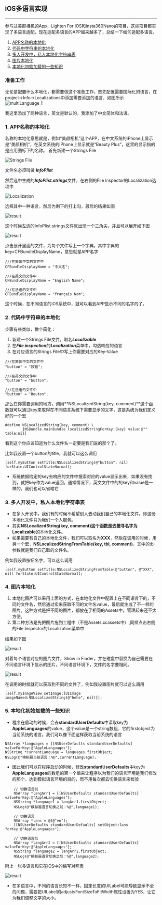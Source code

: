 ## iOS多语言实现
---
参与过美颜相机的App，Lighten For iOS和insta360Nano的项目，这些项目都实现了多语言适配，现在适配多语言的APP越来越多了，总结一下如何适配多语言。

1. [APP名称的本地化](#first)
2. [代码中字符串的本地化](#second)
3. [多人开发中，私人本地化字符串表](#third)
4. [图片本地化](#fourth)
5. [本地化初始加载的一些知识](#fifth)

### 准备工作
无论是配置什么本地化，都需要做这个准备工作，首先配置需要国际化的语言，在project->Info->Localizations中添加需要添加的语言，如图所示
![multiLanguage_1](https://supergithuber.github.io/img2/multiLanguage_1.png)

我这里添加了两种语言，英文是默认的，我添加了中文简体和法语。
### 1. <span id="first">APP名称的本地化</span>

名称的本地化意思就是，例如“美颜相机”这个APP，在中文系统的iPhone上显示是“美颜相机”，在英文系统的iPhone上显示就是“Beauty Plus”，这里的显示指的是应用图标下的名称。
首先新建一个Strings File

![Strings File](https://supergithuber.github.io/img2/multiLanguage_2.png)

文件名必须叫做 ***InfoPlist*** 

然后选中生成的***InfoPlist.strings***文件，在右侧的File Inspector的Localization选项中

![Localization](https://supergithuber.github.io/img2/multiLanguage_3.png)

选择其中一种语言，然后为剩下的打上勾，最后的结果如图

![result](https://supergithuber.github.io/img2/multiLanguage_4.png)

这个时候左边的InfoPlist.strings文件就出现一个三角尖，并且可以展开如下图

![result](https://supergithuber.github.io/img2/multiLanguage_5.png)

点击展开里面的文件，为每个文件写上一个字典，其中字典的key=CFBundleDisplayName，意思就是APP名字

```
///在简体中文的文件中
CFBundleDisplayName = "中文名";

///在英文的文件中
CFBundleDisplayName = "English Name";

///在法语的文件中
CFBundleDisplayName = "français Nom";

```
这个时候，在不同语言的iOS系统中，就可以看到APP显示不同的名字的了。
### 2. <span id="second">代码中字符串的本地化</span>

步骤有些类似，做个简化：

1. 新建一个Strings File文件，取名***Localizable***
2. 在***File inspection***的***Localization***菜单中，勾选响应的语言
3. 在对应语言的Strings File中写上你需要对应的Key-Value

```
///在简体中文的文件中
"button" = "按钮";

///在英文的文件中
"button" = "button";

///在法语的文件中
"button" = "Bouton";
```

那么在你需要调用的地方，调用**NSLocalizedString(key, comment)**这个函数就可以通过key来取得在不同语言系统下需要显示的文字，这是系统为我们定义好的一个宏

```objc
#define NSLocalizedString(key, comment) \
	    [NSBundle.mainBundle localizedStringForKey:(key) value:@"" table:nil]
```

看到这个你应该知道为什么文件名一定要是我们说的那个了。

比如我设置一个button的title，我就可以这么调用

```objc
[self.myButton setTitle:NSLocalizedString(@"button", nil) forState:UIControlStateNormal];
```

* 系统依据给定的key去响应的文件中搜索对应的value显示出来，如果没有找到，就把key作为value返回。通常情况下，英文文件中的的key和value是一样的，我们也可以省略它

### 3. <span id="third">多人开发中，私人本地化字符串表</span>

* 在多人开发中，我们有的时候不希望别人去动我们自己的本地化文件，即这份本地化文件只为我们一个人服务。
* 其实**NSLocalizedString(key, comment)**这个函数是去搜寻名字为**Localizable**的本地化文件。
* 如果需要有自己的本地化文件，我们可以取名为**XXX**，然后在调用的时候，用另一个宏，**NSLocalizedStringFromTable(key, tbl, comment)**，其中的tbl参数就是我们自己取的文件名。

例如我设置按钮名字，可以这么调用

```objc
[self.myButton setTitle:NSLocalizedStringFromTable(@"button", @"XXX", nil) forState:UIControlStateNormal];
```

### 4. <span id="fourth">图片本地化</span>

1. 本地化图片可以采用上面的方式，在本地化文件中配置上在不同语言下的，不同的文件名，然后通过宏来获取不同的文件名value，最后就生成了不一样的图片。这种方式是把不同的图片，都放在了相同的Assets中，管理起来还不太方便。
2. 第二种方法是先把图片拖到工程中（不是Assets.xcassets中）,同样点击右侧的File Inspector的Localization菜单中

结果如下图

![result](https://supergithuber.github.io/img2/multiLanguage_6.png)

对着每个语言对应的图片文件，Show in Finder，并在磁盘中替换为自己需要在不同语言环境下显示的图片，不同语言环境下，文件的名字要相同。

![result](https://supergithuber.github.io/img2/multiLanguage_7.png)

在调用的时候就可以获取到不同的文件了，例如我设置图片就可以这么调用

```objc
[self.myImageView setImage:[UIImage imageNamed:NSLocalizedString(@"hehe", nil)]];
```

### 5. <span id="fifth">本地化初始加载的一些知识</span>

* 程序在启动的时候，会去**standardUserDefaults**中读取key为**AppleLanguages**的value，这个value是一个string数组，它的firstobject为当前系统的语言，我们可以像下面这样获取当前系统的语言

```objc
NSArray *languages = [[NSUserDefaults standardUserDefaults] valueForKey:@"AppleLanguages"];
NSString *currentLanguage = languages.firstObject;
NSLog(@"模拟器当前语言：%@",currentLanguage);
```

* 因此我们可以在程序启动的时候，修改**standardUserDefaults**中key为**AppleLanguages**的数组的第一个值来让程序以为我们的语言环境是我们修改的那个，达到模拟语言环境的目的，而不用每次都去切换语言来检验

```objc
    // 切换语言前
    NSArray *langArr1 = [[NSUserDefaults standardUserDefaults] valueForKey:@"AppleLanguages"];
    NSString *language1 = langArr1.firstObject;
    NSLog(@"模拟器语言切换之前：%@",language1);
 
    // 切换语言
    NSArray *lans = @[@"en"];
    [[NSUserDefaults standardUserDefaults] setObject:lans forKey:@"AppleLanguages"];
 
    // 切换语言后
    NSArray *langArr2 = [[NSUserDefaults standardUserDefaults] valueForKey:@"AppleLanguages"];
    NSString *language2 = langArr2.firstObject;
    NSLog(@"模拟器语言切换之后：%@",language2);
```

附上一张多语言和它在iOS中的缩写对照表

![result](https://supergithuber.github.io/img2/multiLanguage_8.png)

* 在多语言中，不同的语言长短不一样，固定长度的UILabel可能导致显示不全的问题，需要把UILabel的adjustsFontSizeToFitWidth属性设置为YES，让它为我们调整文字的大小。